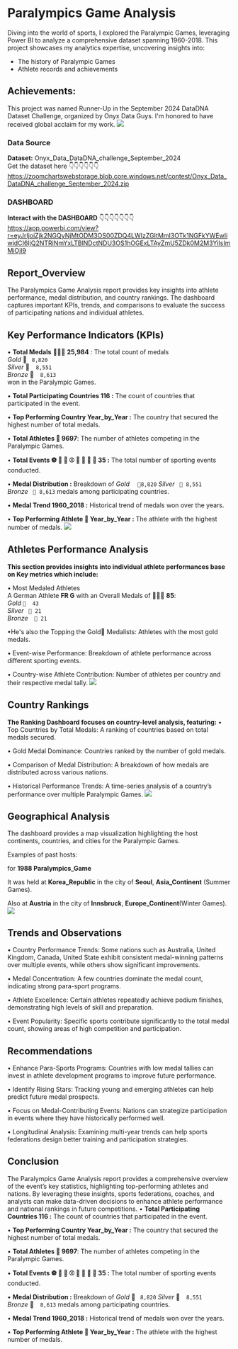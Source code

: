 
# __Paralympics Game Analysis__ 

Diving into the world of sports, I explored the Paralympic Games, leveraging Power BI to analyze a comprehensive dataset spanning 1960-2018. This project showcases my analytics expertise, uncovering insights into:


- The history of Paralympic Games
- Athlete records and achievements
  
## __Achievements:__

This project was named Runner-Up in the September 2024 DataDNA Dataset Challenge, organized by Onyx Data Guys. I'm honored to have received global acclaim for my work.
![](https://github.com/Marvelous-Ogungbile/Paralympics-Game-Analysis/blob/main/image_20240930_0900391412e6b4-cc22-49e6-83ce-4e57953465f8.jpg)

### __Data Source__
__Dataset:__ Onyx_Data_DataDNA_challenge_September_2024  
Get the dataset here 👇👇👇👇👇👇  
https://zoomchartswebstorage.blob.core.windows.net/contest/Onyx_Data_DataDNA_challenge_September_2024.zip

### __DASHBOARD__
__Interact with the DASHBOARD__ 👇👇👇👇👇👇👇  
https://app.powerbi.com/view?r=eyJrIjoiZjk2NGQyNjMtODM3OS00ZDQ4LWIzZGItMmI3OTk1NGFkYWEwIiwidCI6IjQ2NTRiNmYxLTBlNDctNDU3OS1hOGExLTAyZmU5ZDk0M2M3YiIsImMiOjl9


## __Report_Overview__
The Paralympics Game Analysis report provides key insights into athlete performance, medal distribution, and country rankings. The dashboard captures important KPIs, trends, and comparisons to evaluate the success of participating nations and individual athletes.
## Key Performance Indicators (KPIs)
•	__Total Medals__ 🥇🥈🥉 __25,984__  :  The total count of medals  
  *Gold*  🥇  ` 8,820`     
*Silver* 🥈`  8,551`   
 *Bronze* 🥉`  8,613`  
  won in the Paralympic Games.

•	__Total Participating Countries 116 :__  The count of countries that participated in the event.

•	__Top Performing Country Year_by_Year :__  The country that secured the highest number of total medals.

•	__Total Athletes  🏃 9697__: The number of athletes competing in the Paralympic Games.


•	__Total Events ⚽️ 🏀 🏈 ⚾️ 🎾 🏐 🏉 🎱 35 :__ The total number of sporting events conducted.

•	__Medal Distribution :__ Breakdown of   *Gold*   `  🥇8,820`     *Silver* ` 🥈 8,551`   
 *Bronze* ` 🥉 8,613`   medals among participating countries.

•	__Medal Trend 1960_2018  :__ Historical trend of medals won over the years.

•	__Top Performing Athlete 🏃 Year_by_Year :__ The athlete with the highest number of medals.
![](https://github.com/Marvelous-Ogungbile/Paralympics-Game-Analysis/blob/main/Picture1y.png)


## __Athletes Performance Analysis__
__This section provides insights into individual athlete performances base on Key metrics which include:__

•	Most Medaled Athletes  
A German  Athlete __FR G__   with an Overall Medals of 🥇🥈🥉 __85__:  
*Gold*   `🥇  43`    
   *Silver* ` 🥈 21`   
 *Bronze*`  🥉 21`  

•He's also the	Topping the  Gold🥇  Medalists: Athletes with the most gold medals.

•	Event-wise Performance: Breakdown of athlete performance across different sporting events.

•	Country-wise Athlete Contribution: Number of athletes per country and their respective medal tally.
![](https://github.com/Marvelous-Ogungbile/Paralympics-Game-Analysis/blob/main/Dashboard%20_Athletes.png)


## __Country Rankings__
__The Ranking Dashboard focuses on country-level analysis, featuring:__
•	Top Countries by Total Medals: A ranking of countries based on total medals secured.

•	Gold Medal Dominance: Countries ranked by the number of gold medals.

•	Comparison of Medal Distribution: A breakdown of how medals are distributed across various nations.

•	Historical Performance Trends: A time-series analysis of a country’s performance over multiple Paralympic Games.
![](https://github.com/Marvelous-Ogungbile/Paralympics-Game-Analysis/blob/main/Ranking_Table.png)


## __Geographical Analysis__

The dashboard provides a map visualization highlighting the host continents, countries, and cities for the Paralympic Games.

Examples of past hosts: 

for __1988 Paralympics_Game__

It was held at __Korea_Republic__ in the city of __Seoul__, __Asia_Continent__ (Summer Games).

Also at __Austria__  in the city of __Innsbruck__,  __Europe_Continent__(Winter Games).
![](https://github.com/Marvelous-Ogungbile/Paralympics-Game-Analysis/blob/main/Geograhical%20Analysis.png)

## __Trends and Observations__
•	Country Performance Trends: Some nations such as Australia, United Kingdom, Canada, United State exhibit consistent medal-winning patterns over multiple events, while others show significant improvements.

•	Medal Concentration: A few countries dominate the medal count, indicating strong para-sport programs.

•	Athlete Excellence: Certain athletes repeatedly achieve podium finishes, demonstrating high levels of skill and preparation.

•	Event Popularity: Specific sports contribute significantly to the total medal count, showing areas of high competition and participation.


## __Recommendations__
•	Enhance Para-Sports Programs: Countries with low medal tallies can invest in athlete development programs to improve future performance.

•	Identify Rising Stars: Tracking young and emerging athletes can help predict future medal prospects.

•	Focus on Medal-Contributing Events: Nations can strategize participation in events where they have historically performed well.

•	Longitudinal Analysis: Examining multi-year trends can help sports federations design better training and participation strategies.


## __Conclusion__
The Paralympics Game Analysis report provides a comprehensive overview of the event’s key statistics, highlighting top-performing athletes and nations. By leveraging these insights, sports federations, coaches, and analysts can make data-driven decisions to enhance athlete performance and national rankings in future competitions.
•	__Total Participating Countries 116 :__  The count of countries that participated in the event.

•	__Top Performing Country Year_by_Year :__  The country that secured the highest number of total medals.

•	__Total Athletes  🏃 9697__: The number of athletes competing in the Paralympic Games.


•	__Total Events ⚽️ 🏀 🏈 ⚾️ 🎾 🏐 🏉 🎱 35 :__ The total number of sporting events conducted.

•	__Medal Distribution :__ Breakdown of   *Gold*  🥇  ` 8,820`     *Silver* 🥈`  8,551`   
 *Bronze* 🥉`  8,613`   medals among participating countries.

•	__Medal Trend 1960_2018  :__ Historical trend of medals won over the years.

•	__Top Performing Athlete 🏃 Year_by_Year :__ The athlete with the highest number of medals.
